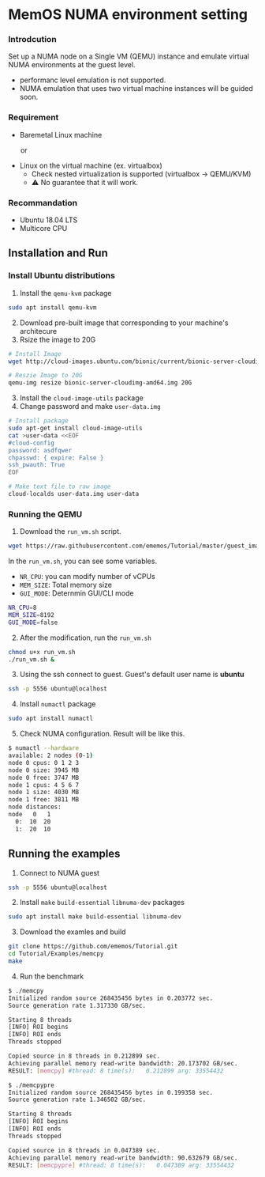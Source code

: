 # MemOS NUMA environment setting

### Introdcution
Set up a NUMA node on a Single VM (QEMU) instance and emulate virtual NUMA environments at the guest level.
- performanc level emulation is not supported.
- NUMA emulation that uses two virtual machine instances will be guided soon.

### Requirement
- Baremetal Linux machine

&ensp;&ensp;&ensp; or
- Linux on the virtual machine (ex. virtualbox)
  - Check nested virtualization is supported (virtualbox -> QEMU/KVM)
  - ⚠️ No guarantee that it will work.
 
### Recommandation
- Ubuntu 18.04 LTS
- Multicore CPU

## Installation and Run
### Install Ubuntu distributions
1. Install the `qemu-kvm` package
```bash
sudo apt install qemu-kvm
```
2. Download pre-built image that corresponding to your machine's architecure
3. Rsize the image to 20G
```bash
# Install Image
wget http://cloud-images.ubuntu.com/bionic/current/bionic-server-cloudimg-amd64.img

# Reszie Image to 20G
qemu-img resize bionic-server-cloudimg-amd64.img 20G
```
3. Install the `cloud-image-utils` package
4. Change password and make `user-data.img`
```bash
# Install package
sudo apt-get install cloud-image-utils
cat >user-data <<EOF
#cloud-config
password: asdfqwer
chpasswd: { expire: False }
ssh_pwauth: True
EOF

# Make text file to raw image
cloud-localds user-data.img user-data
```
### Running the QEMU
1. Download the `run_vm.sh` script.
```bash
wget https://raw.githubusercontent.com/ememos/Tutorial/master/guest_image/run_vm.sh
```
In the `run_vm.sh`, you can see some variables.
- `NR_CPU`: you can modify number of vCPUs
- `MEM_SIZE`: Total memory size
- `GUI_MODE`: Deternmin GUI/CLI mode
```bash
NR_CPU=8
MEM_SIZE=8192
GUI_MODE=false
```

2. After the modification, run the `run_vm.sh`
```bash
chmod u+x run_vm.sh
./run_vm.sh &
```

3. Using the ssh connect to guest. Guest's default user name is **ubuntu**
```bash
ssh -p 5556 ubuntu@localhost
```

4. Install `numactl` package
```bash
sudo apt install numactl
```
5. Check NUMA configuration. Result will be like this.
```bash
$ numactl --hardware
available: 2 nodes (0-1)
node 0 cpus: 0 1 2 3
node 0 size: 3945 MB
node 0 free: 3747 MB
node 1 cpus: 4 5 6 7
node 1 size: 4030 MB
node 1 free: 3811 MB
node distances:
node   0   1
  0:  10  20
  1:  20  10
```

## Running the examples

1. Connect to NUMA guest
```bash
ssh -p 5556 ubuntu@localhost
```
2. Install `make` `build-essential` `libnuma-dev` packages
```bash
sudo apt install make build-essential libnuma-dev
```

3. Download the examles and build
```bash
git clone https://github.com/ememos/Tutorial.git
cd Tutorial/Examples/memcpy
make
```

4. Run the benchmark
```bash
$ ./memcpy
Initialized random source 268435456 bytes in 0.203772 sec.
Source generation rate 1.317330 GB/sec.

Starting 8 threads
[INFO] ROI begins
[INFO] ROI ends
Threads stopped

Copied source in 8 threads in 0.212899 sec.
Achieving parallel memory read-write bandwidth: 20.173702 GB/sec.
RESULT: [memcpy] #thread: 8 time(s):   0.212899 arg: 33554432
```
```bash
$ ./memcpypre
Initialized random source 268435456 bytes in 0.199358 sec.
Source generation rate 1.346502 GB/sec.

Starting 8 threads
[INFO] ROI begins
[INFO] ROI ends
Threads stopped

Copied source in 8 threads in 0.047389 sec.
Achieving parallel memory read-write bandwidth: 90.632679 GB/sec.
RESULT: [memcpypre] #thread: 8 time(s):   0.047389 arg: 33554432
```
